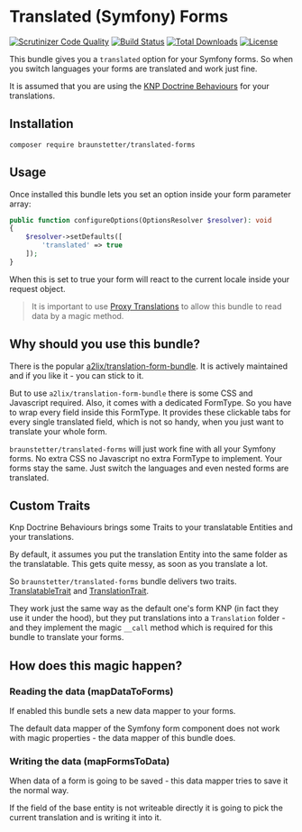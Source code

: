 # Translated (Symfony) Forms

[![Scrutinizer Code Quality](https://scrutinizer-ci.com/g/Braunstetter/translated-forms/badges/quality-score.png?b=main)](https://scrutinizer-ci.com/g/Braunstetter/menu-bundle/?branch=main)
[![Build Status](https://app.travis-ci.com/Braunstetter/translated-forms.svg?branch=main)](https://app.travis-ci.com/Braunstetter/menu-bundle)
[![Total Downloads](http://poser.pugx.org/braunstetter/translated-forms/downloads)](https://packagist.org/packages/braunstetter/translated-forms)
[![License](http://poser.pugx.org/braunstetter/translated-forms/license)](https://packagist.org/packages/braunstetter/translated-forms)

This bundle gives you a `translated` option for your Symfony forms. So when you switch languages your forms are translated and work just fine. 

It is assumed that you are using the [KNP Doctrine Behaviours](https://github.com/KnpLabs/DoctrineBehaviors/blob/master/docs/translatable.md) for your translations.

## Installation

`composer require braunstetter/translated-forms`

## Usage

Once installed this bundle lets you set an option inside your form parameter array: 

```php
public function configureOptions(OptionsResolver $resolver): void
{
    $resolver->setDefaults([
        'translated' => true
    ]);
}
```

When this is set to true your form will react to the current locale inside your request object.
> It is important to use [Proxy Translations](https://github.com/KnpLabs/DoctrineBehaviors/blob/master/docs/translatable.md#proxy-translations) to allow this bundle to read data by a magic method.

## Why should you use this bundle?
There is the popular [a2lix/translation-form-bundle](https://github.com/a2lix/TranslationFormBundle).
It is actively maintained and if you like it - you can stick to it.  

But to use `a2lix/translation-form-bundle` there is some CSS and Javascript required. Also, it comes with a dedicated FormType. So you have to wrap every field inside this FormType. It provides these clickable tabs for every single translated field, which is not so handy, when you just want to translate your whole form.

`braunstetter/translated-forms` will just work fine with all your Symfony forms. No extra CSS no Javascript no extra FormType to implement. Your forms stay the same. Just switch the languages and even nested forms are translated.

## Custom Traits
Knp Doctrine Behaviours brings some Traits to your translatable Entities and your translations. 

By default, it assumes you put the translation Entity into the same folder as the translatable. This gets quite messy, as soon as you translate a lot.  

So `braunstetter/translated-forms` bundle delivers two traits. [TranslatableTrait](src/Entity/Trait/TranslatableTrait.php) and [TranslationTrait](src/Entity/Trait/TranslationTrait.php). 

They work just the same way as the default one's form KNP (in fact they use it under the hood), but they put translations into a `Translation` folder - and they implement the magic `__call` method which is required for this bundle to translate your forms.

## How does this magic happen?

### Reading the data (mapDataToForms)
If enabled this bundle sets a new data mapper to your forms.  

The default data mapper of the Symfony form component does not work with magic properties - the data mapper of this bundle does. 

### Writing the data (mapFormsToData)
When data of a form is going to be saved - this data mapper tries to save it the normal way. 

If the field of the base entity is not writeable directly it is going to pick the current translation and is writing it into it.   